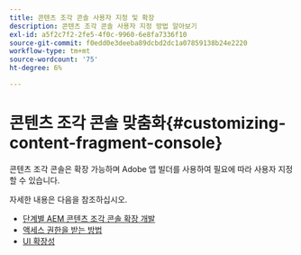 ```yaml
---
title: 콘텐츠 조각 콘솔 사용자 지정 및 확장
description: 콘텐츠 조각 콘솔 사용자 지정 방법 알아보기
exl-id: a5f2c7f2-2fe5-4f0c-9960-6e8fa7336f10
source-git-commit: f0edd0e3deeba89dcbd2dc1a07859138b24e2220
workflow-type: tm+mt
source-wordcount: '75'
ht-degree: 6%

---
```


# 콘텐츠 조각 콘솔 맞춤화{#customizing-content-fragment-console}

콘텐츠 조각 콘솔은 확장 가능하며 Adobe 앱 빌더를 사용하여 필요에 따라 사용자 지정할 수 있습니다.

자세한 내용은 다음을 참조하십시오.

* [단계별 AEM 콘텐츠 조각 콘솔 확장 개발](https://developer.adobe.com/uix/docs/services/aem-cf-console-admin/extension-development/#about-application)
* [액세스 권한을 받는 방법](https://developer.adobe.com/uix/docs/overview/get-access/)
* [UI 확장성](https://developer.adobe.com/uix/docs/)

